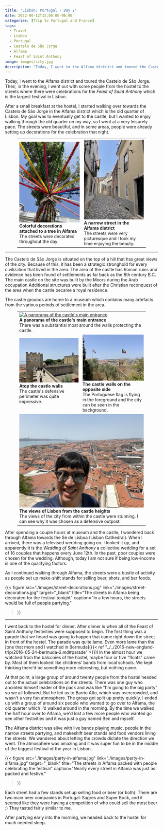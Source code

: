 ```yaml
---
title: "Lisbon, Portugal - Day 2"
date: 2022-06-12T12:00:00-06:00
categories: [Trip to Portugal and France]
tags:
  - Travel
  - Lisbon
  - Portugal
  - Castelo de São Jorge
  - Alfama
  - Feast of Saint Anthony
image: images/city.jpg
description: "Today, I went to the Alfama district and toured the Castelo de São Jorge. Then, in the evening, I went out with some people from the hostel to the streets where there were celebrations for the Feast of Saint Anthony"
---
```


Today, I went to the Alfama district and toured the Castelo de São Jorge. Then,
in the evening, I went out with some people from the hostel to the streets where
there were celebrations for the _Feast of Saint Anthony_ which is the largest
festival in Lisbon.

After a small breakfast at the hostel, I started walking over towards the
Castelo de São Jorge in the Alfama district which is the old quarter of Lisbon.
My goal was to eventually get to the castle, but I wanted to enjoy walking
through the old quarter on my way, so I went at a very leisurely pace.
The streets were beautiful, and in some areas, people were already setting up
decorations for the celebration that night.

<figure>
  <table class="gallery">
    <tr>
      <td>
        <a href="./images/decorations.jpg" target="_blank">
          <img src="./images/decorations.jpg"
               alt="Colorful decorations attached to a tree in the Alfama district." />
        </a><br>
        <b>Colorful decorations attached to a tree in Alfama</b><br>
        The streets were decorated throughout the day.
      </td>
      <td>
        <a href="./images/narrow-alfama-street.jpg" target="_blank">
          <img src="./images/narrow-alfama-street.jpg"
               alt="A narrow street in the Alfama district." />
        </a><br>
        <b>A narrow street in the Alfama district</b><br>
        The streets were very picturesque and I took my time enjoying the
        beauty.
      </td>
    </tr>
  </table>
</figure>

---

The Castelo de São Jorge is situated on the top of a hill that has great views
of the city. Because of this, it has been a strategic stronghold for every
civilization that lived in the area. The area of the castle has Roman ruins and
evidence has been found of settlements as far back as the 8th century B.C. The
main castle on the site was built by the Moors during the Arab occupation
Additional structures were built after the Christian reconquest of the area when
the castle became a royal residence.

The castle grounds are home to a museum which contains many artefacts from the
various periods of settlement in the area.

<figure>
  <table class="gallery">
    <tr>
      <td colspan="2">
        <a href="./images/castle-panorama.jpg" target="_blank">
          <img src="./images/castle-panorama.jpg"
               alt="A panorama of the castle's main entrance" />
        </a><br>
        <b>A panorama of the castle's main entrance</b><br>
        There was a substantial moat around the walls protecting the castle.
      </td>
    </tr>
    <tr>
      <td>
        <a href="./images/castle-walls.jpg" target="_blank">
          <img src="./images/castle-walls.jpg"
               alt="A view from atop the castle walls" />
        </a><br>
        <b>Atop the castle walls</b><br>
        The castle's defensive perimeter was quite impressive.
        <br>
        <br>
      </td>
      <td>
        <a href="./images/castle-flags.jpg" target="_blank">
          <img src="./images/castle-flags.jpg"
               alt="A view of the castle walls with the Portuguese flag flying
               atop. The city can be seen in the background." />
        </a><br>
        <b>The castle walls on the opposite side</b><br>
        The Portuguese flag is flying in the foreground and the city can be seen
        in the background.
      </td>
    </tr>
    <tr>
      <td colspan="2">
        <a href="./images/city.jpg" target="_blank">
          <img src="./images/city.jpg"
               alt="The views of Lisbon from the castle heights" />
        </a><br>
        <b>The views of Lisbon from the castle heights</b><br>
        The views of the city from within the castle were stunning. I can see
        why it was chosen as a defensive outpost.
      </td>
    </tr>
  </table>
</figure>

After spending a couple hours at museum and the castle, I wandered back through
Alfama towards the Se de Lisboa (Lisbon Cathedral). When I arrived, there was a
televised wedding going on. I looked it up, and apparently it is the *Wedding of
Saint Anthony* a collective wedding for a set of 16 couples that happens every
June 12th. In the past, poor couples were chosen for the wedding. Although,
today I am not sure if being low-income is one of the qualifying factors.

As I continued walking through Alfama, the streets were a bustle of activity as
people set up make-shift stands for selling beer, shots, and bar foods.

{{< figure
      src="./images/street-decorations.jpg"
      link="./images/street-decorations.jpg"
      target="_blank"
      title="The streets in Alfama being decorated for the festival tonight"
      caption="In a few hours, the streets would be full of people partying."
>}}

---

I went back to the hostel for dinner. After dinner is when all of the Feast of
Saint Anthony festivities were supposed to begin. The first thing was a parade
that we heard was going to happen that came right down the street in front of
the hostel. The parade was quite lame. Even more lame than the [one that mom and
I watched in Bermuda]({{< ref
"../../2016-new-england-trip/2016-05-24-bermuda-2.md#parade" >}})! In the almost
hour we watched from the balconies of the hostel, maybe four or five "floats"
came by. Most of them looked like childrens' bands from local schools. We kept
thinking there'd be something more interesting, but nothing came.

At that point, a large group of around twenty people from the hostel headed out
to the actual celebrations on the streets. There was one guy who anointed
himself leader of the pack and was like "I'm going to the big party" so we all
followed. But he led us to Barrio Alto, which was overcrowded, and wasn't a very
fun atmosphere. The group got split up pretty quickly. I ended up with a group
of around six people who wanted to go over to Alfama, the old quarter which I'd
walked around in the morning. By the time we walked the half hour over to
Alfama, we'd lost a few more people who wanted go see other festivities and it
was just a guy named Ben and myself.

The Alfama district was alive with live bands playing music, people in the
narrow streets partying, and makeshift beer stands and food vendors lining the
streets. We wandered about letting the crowds dictate the direction we went. The
atmosphere was amazing and it was super fun to be in the middle of the biggest
festival of the year in Lisbon.

{{< figure
      src="./images/party-in-alfama.jpg"
      link="./images/party-in-alfama.jpg"
      target="_blank"
      title="The streets in Alfama packed with people celebrating the festival"
      caption="Nearly every street in Alfama was just as packed and festive."
>}}

Each street had a few stands set up selling food or beer (or both). There are
two main beer companies in Portugal: Sagres and Super Bock, and it seemed like
they were having a competition of who could sell the most beer :) They tasted
fairly similar to me.

After partying early into the morning, we headed back to the hostel for much
needed sleep.
